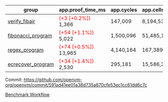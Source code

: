 | group | app.proof_time_ms | app.cycles | app.cells_used | leaf.proof_time_ms | leaf.cycles | leaf.cells_used |
| -- | -- | -- | -- | -- | -- | -- |
| [verify_fibair](https://github.com/openvm-org/openvm/blob/benchmark-results/benchmarks-pr/1426/verify_fibair-591ad41ee01a38d735a870cfe53ec1cc61dd6c7c.md) |<span style='color: red'>(+3 [+0.2%])</span> 1,366 |  147,009 |  8,194,532 |- | - | - |
| [fibonacci_program](https://github.com/openvm-org/openvm/blob/benchmark-results/benchmarks-pr/1426/fibonacci-591ad41ee01a38d735a870cfe53ec1cc61dd6c7c.md) |<span style='color: red'>(+54 [+1.1%])</span> 5,022 |  1,500,096 |  51,485,167 |- | - | - |
| [regex_program](https://github.com/openvm-org/openvm/blob/benchmark-results/benchmarks-pr/1426/regex-591ad41ee01a38d735a870cfe53ec1cc61dd6c7c.md) |<span style='color: red'>(+74 [+0.5%])</span> 13,965 |  4,140,164 |  167,389,450 |- | - | - |
| [ecrecover_program](https://github.com/openvm-org/openvm/blob/benchmark-results/benchmarks-pr/1426/ecrecover-591ad41ee01a38d735a870cfe53ec1cc61dd6c7c.md) |<span style='color: red'>(+34 [+1.4%])</span> 2,530 |  295,181 |  15,586,346 |- | - | - |


Commit: https://github.com/openvm-org/openvm/commit/591ad41ee01a38d735a870cfe53ec1cc61dd6c7c

[Benchmark Workflow](https://github.com/openvm-org/openvm/actions/runs/13817266636)

